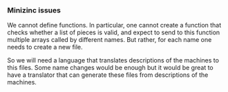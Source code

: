### Minizinc issues

We cannot define functions. In particular, one cannot create a function that checks whether a list of pieces is valid, and expect to send to this function multiple arrays called by different names. But rather, for each name one needs to create a new file.

So we will need a language that translates descriptions of the machines to this files. Some name changes would be enough but it would be great to have a translator that can generate these files from descriptions of the machines.